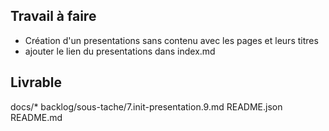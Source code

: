 ## Travail à faire

- Création d'un presentations sans contenu avec les pages et leurs titres
- ajouter le lien du presentations dans index.md

## Livrable
docs/*
backlog/sous-tache/7.init-presentation.9.md
README.json
README.md
